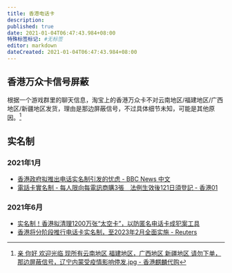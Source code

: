 ```yaml
---
title: 香港电话卡
description:
published: true
date: 2021-01-04T06:47:43.984+08:00
特殊标签标记: #无标签
editor: markdown
dateCreated: 2021-01-04T06:47:43.984+08:00
---
```


## 香港万众卡信号屏蔽

根据一个游戏群里的聊天信息，淘宝上的香港万众卡不对云南地区/福建地区/广西地区/新疆地区发货，理由是那边屏蔽信号，不过具体细节未知，可能是其他原因。[^image_hk_sim]

[^image_hk_sim]: [亲 你好 欢迎光临 现所有云南地区 福建地区，广西地区 新疆地区 请勿下单，那边屏蔽信号，辽宁内蒙受疫情影响停发.jpg - 香港麒麟代购](https://web.archive.org/web/20201229050541if_/https://cdn5.telesco.pe/file/OXD8URjVHNX1lNXsGhr6-ZDFdMK_EvjkAOnT9w_2It5a02rq5sEfYG1NPxBHQJUWEqjOLsajud48G3VYYJdWbL8y6yaErEJNEHUtEszRQJpkt7R1MYGmf9Z5ztWftMCv_I072qHB3phHLBmzn7zI4W75MWVGIEebXdwtIYv1eWkgOmOuVuPnLdA82DjzqL49HETjf7DFBfqSchsKYzEcpQmBf6TUDJlT0feNTmh7VFCI7LwZpf8hHu1xZZ-o95wZRvesHiMSYRkjT8GNPJVT8vxKSQE88eCHUOd85S77Pohp8jUe5mFVgf1tab3ABPnuDg4xt_6FPm5xoKpt10kZ3g.jpg)

## 实名制

### 2021年1月

+ [香港政府拟推出电话实名制引发的忧虑 - BBC News 中文](https://web.archive.org/web/20210422114606/https://www.bbc.com/zhongwen/simp/chinese-news-55851665)
+ [電話卡實名制 - 每人限向每電訊商購3張　法例生效後121日須登記 - 香港01](https://web.archive.org/web/20210203051947if_/https://www.hk01.com/社會新聞/580957/電話卡實名制-每人限向每電訊商購3張-法例生效後121日須登記)

### 2021年6月

+ [实名制！香港拟清理1200万张“太空卡”，以防匿名电话卡成犯案工具](https://archive.is/JK2Mf "https://china.huanqiu.com/article/43NdZtxYJa4")
+ [香港将分阶段推行电话卡实名制，至2023年2月全面实施 - Reuters](https://web.archive.org/web/20210602151406if_/https://www.reuters.com/article/香港将分阶段推行电话卡实名制，至2023年2月全面实施-idCNL3S2NJ1W9)
